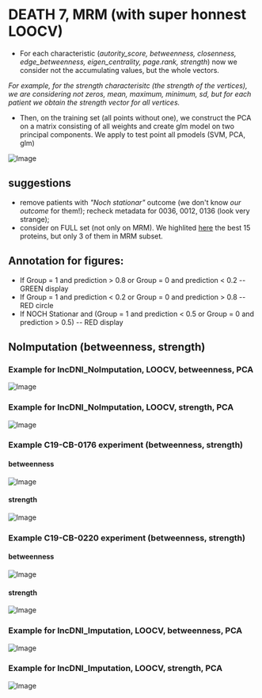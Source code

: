 # DEATH 7, MRM (with super honnest LOOCV)

* For each characteristic (_autority_score, betweenness, closenness, edge_betweenness, eigen_centrality, page.rank, strength_) now we consider not the accumulating values, but the whole vectors.

_For example, for the strength characterisitc  (the strength of the vertices), we are considering not zeros, mean, maximum, minimum, sd, but for each patient we obtain the strength vector for all vertices._
* Then, on the training set (all points without one), we construct the PCA on a matrix consisting of all weights and create glm model on two principal components.
We apply to test point all pmodels (SVM, PCA, glm)

![Image](/docs/Aucs_pca.png)

## suggestions
* remove patients with _"Noch stationar"_ outcome (we don't know _our outcome_ for them!); recheck metadata for 0036, 0012, 0136 (look very strange);
* consider on FULL set (not only on MRM). We highlited [here](https://tatiananazarenko.github.io/Parenclitic_Classification/DEATH7.html) the best 15 proteins, but only 3 of them in MRM subset.

## Annotation for figures:
* If Group = 1 and prediction > 0.8 or Group = 0 and prediction < 0.2 -- GREEN display
* If Group = 1 and prediction < 0.2 or Group = 0 and prediction > 0.8 -- RED circle
* If NOCH Stationar and (Group = 1 and prediction < 0.5 or Group = 0 and prediction > 0.5) -- RED display

## NoImputation (betweenness, strength)

### Example for IncDNI_NoImputation, LOOCV, betweenness, PCA
![Image](/docs/IncDNI_NoImputation_LOOCV_betweenness_full.png)

### Example for IncDNI_NoImputation, LOOCV, strength, PCA
![Image](/docs/IncDNI_NoImputation_LOOCV_strength_full.png)

### Example C19-CB-0176 experiment (betweenness, strength)
#### betweenness
![Image](/docs/EXAMPLE_IncDNI_NoImputation_LOOCV_betweenness_C19-CB-0176_full.png)
#### strength
![Image](/docs/EXAMPLE_IncDNI_NoImputation_LOOCV_strength_C19-CB-0176_full.png)

### Example C19-CB-0220 experiment (betweenness, strength)
#### betweenness
![Image](/docs/EXAMPLE_IncDNI_NoImputation_LOOCV_betweenness_C19-CB-0220_full.png)
#### strength
![Image](/docs/EXAMPLE_IncDNI_NoImputation_LOOCV_strength_C19-CB-0220_full.png)

### Example for IncDNI_Imputation, LOOCV, betweenness, PCA
![Image](/docs/IncDNI_Imputation_LOOCV_betweenness_full.png)

### Example for IncDNI_Imputation, LOOCV, strength, PCA
![Image](/docs/IncDNI_Imputation_LOOCV_strength_full.png)




